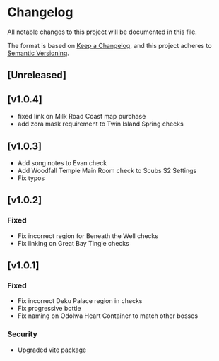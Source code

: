 # Changelog

All notable changes to this project will be documented in this file.

The format is based on [Keep a Changelog](https://keepachangelog.com/en/1.1.0/),
and this project adheres to [Semantic Versioning](https://semver.org/spec/v2.0.0.html).

## [Unreleased]

## [v1.0.4]
- fixed link on Milk Road Coast map purchase
- add zora mask requirement to Twin Island Spring checks

## [v1.0.3]
- Add song notes to Evan check
- Add Woodfall Temple Main Room check to Scubs S2 Settings
- Fix typos

## [v1.0.2]

### Fixed
- Fix incorrect region for Beneath the Well checks
- Fix linking on Great Bay Tingle checks

## [v1.0.1]

### Fixed
- Fix incorrect Deku Palace region in checks
- Fix progressive bottle
- Fix naming on Odolwa Heart Container to match other bosses

### Security
- Upgraded vite package